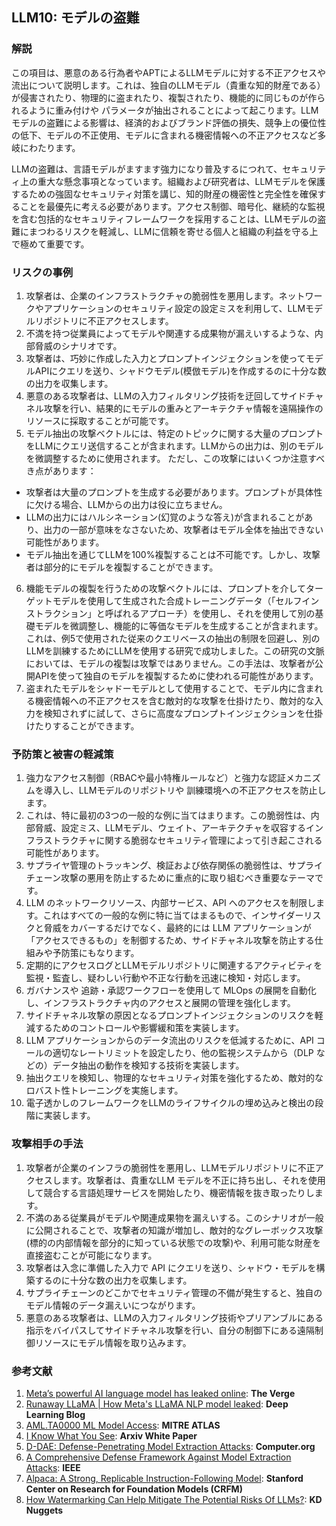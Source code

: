 ## LLM10: モデルの盗難

### 解説

この項目は、悪意のある行為者やAPTによるLLMモデルに対する不正アクセスや流出について説明します。これは、独自のLLMモデル（貴重な知的財産である）が侵害されたり、物理的に盗まれたり、複製されたり、機能的に同じものが作られるように重み付けや パラメータが抽出されることによって起こります。LLMモデルの盗難による影響は、経済的およびブランド評価の損失、競争上の優位性の低下、モデルの不正使用、モデルに含まれる機密情報への不正アクセスなど多岐にわたります。

LLMの盗難は、言語モデルがますます強力になり普及するにつれて、セキュリティ上の重大な懸念事項となっています。組織および研究者は、LLMモデルを保護するための強固なセキュリティ対策を講じ、知的財産の機密性と完全性を確保することを最優先に考える必要があります。アクセス制御、暗号化、継続的な監視を含む包括的なセキュリティフレームワークを採用することは、LLMモデルの盗難にまつわるリスクを軽減し、LLMに信頼を寄せる個人と組織の利益を守る上で極めて重要です。

### リスクの事例

1. 攻撃者は、企業のインフラストラクチャの脆弱性を悪用します。ネットワークやアプリケーションのセキュリティ設定の設定ミスを利用して、LLMモデルリポジトリに不正アクセスします。
2. 不満を持つ従業員によってモデルや関連する成果物が漏えいするような、内部脅威のシナリオです。
3. 攻撃者は、巧妙に作成した入力とプロンプトインジェクションを使ってモデルAPIにクエリを送り、シャドウモデル(模倣モデル)を作成するのに十分な数の出力を収集します。
4. 悪意のある攻撃者は、LLMの入力フィルタリング技術を迂回してサイドチャネル攻撃を行い、結果的にモデルの重みとアーキテクチャ情報を遠隔操作のリソースに採取することが可能です。
5. モデル抽出の攻撃ベクトルには、特定のトピックに関する大量のプロンプトをLLMにクエリ送信することが含まれます。LLMからの出力は、別のモデルを微調整するために使用されます。
  ただし、この攻撃にはいくつか注意すべき点があります：
  - 攻撃者は大量のプロンプトを生成する必要があります。プロンプトが具体性に欠ける場合、LLMからの出力は役に立ちません。
  - LLMの出力にはハルシネーション(幻覚のような答え)が含まれることがあり、出力の一部が意味をなさないため、攻撃者はモデル全体を抽出できない可能性があります。
  - モデル抽出を通じてLLMを100%複製することは不可能です。しかし、攻撃者は部分的にモデルを複製することができます。
6. 機能モデルの複製を行うための攻撃ベクトルには、プロンプトを介してターゲットモデルを使用して生成された合成トレーニングデータ（「セルフインストラクション」と呼ばれるアプローチ）を使用し、それを使用して別の基礎モデルを微調整し、機能的に等価なモデルを生成することが含まれます。これは、例5で使用された従来のクエリベースの抽出の制限を回避し、別のLLMを訓練するためにLLMを使用する研究で成功しました。この研究の文脈においては、モデルの複製は攻撃ではありません。この手法は、攻撃者が公開APIを使って独自のモデルを複製するために使われる可能性があります。
7. 盗まれたモデルをシャドーモデルとして使用することで、モデル内に含まれる機密情報への不正アクセスを含む敵対的な攻撃を仕掛けたり、敵対的な入力を検知されずに試して、さらに高度なプロンプトインジェクションを仕掛けたりすることができます。

### 予防策と被害の軽減策

1. 強力なアクセス制御（RBACや最小特権ルールなど）と強力な認証メカニズムを導入し、LLMモデルのリポジトリや 訓練環境への不正アクセスを防止します。
2. これは、特に最初の3つの一般的な例に当てはまります。この脆弱性は、内部脅威、設定ミス、LLMモデル、ウェイト、アーキテクチャを収容するインフラストラクチャに関する脆弱なセキュリティ管理によって引き起こされる可能性があります。
3. サプライヤ管理のトラッキング、検証および依存関係の脆弱性は、サプライチェーン攻撃の悪用を防止するために重点的に取り組むべき重要なテーマです。
4. LLM のネットワークリソース、内部サービス、API へのアクセスを制限します。これはすべての一般的な例に特に当てはまるもので、インサイダーリスクと脅威をカバーするだけでなく、最終的には LLM アプリケーションが「アクセスできるもの」を制御するため、サイドチャネル攻撃を防止する仕組みや予防策にもなります。
5. 定期的にアクセスログとLLMモデルリポジトリに関連するアクティビティを監視・監査し、疑わしい行動や不正な行動を迅速に検知・対応します。
6. ガバナンスや 追跡・承認ワークフローを使用して MLOps の展開を自動化し、インフラストラクチャ内のアクセスと展開の管理を強化します。
7. サイドチャネル攻撃の原因となるプロンプトインジェクションのリスクを軽減するためのコントロールや影響緩和策を実装します。
8. LLM アプリケーションからのデータ流出のリスクを低減するために、API コールの適切なレートリミットを設定したり、他の監視システムから（DLP などの）データ抽出の動作を検知する技術を実装します。
9. 抽出クエリを検知し、物理的なセキュリティ対策を強化するため、敵対的なロバスト性トレーニングを実施します。
10. 電子透かしのフレームワークをLLMのライフサイクルの埋め込みと検出の段階に実装します。

### 攻撃相手の手法

1. 攻撃者が企業のインフラの脆弱性を悪用し、LLMモデルリポジトリに不正アクセスします。攻撃者は、貴重なLLM モデルを不正に持ち出し、それを使用して競合する言語処理サービスを開始したり、機密情報を抜き取ったりします。
2. 不満のある従業員がモデルや関連成果物を漏えいする。このシナリオが一般に公開されることで、攻撃者の知識が増加し、敵対的なグレーボックス攻撃(標的の内部情報を部分的に知っている状態での攻撃)や、利用可能な財産を直接盗むことが可能になります。
3. 攻撃者は入念に準備した入力で API にクエリを送り、シャドウ・モデルを構築するのに十分な数の出力を収集します。
4. サプライチェーンのどこかでセキュリティ管理の不備が発生すると、独自のモデル情報のデータ漏えいにつながります。
5. 悪意のある攻撃者は、LLMの入力フィルタリング技術やプリアンブルにある指示をバイパスしてサイドチャネル攻撃を行い、自分の制御下にある遠隔制御リソースにモデル情報を取り込みます。
 
### 参考文献

1. [Meta’s powerful AI language model has leaked online](https://www.theverge.com/2023/3/8/23629362/meta-ai-language-model-llama-leak-online-misuse): **The Verge**
2. [Runaway LLaMA | How Meta's LLaMA NLP model leaked](https://www.deeplearning.ai/the-batch/how-metas-llama-nlp-model-leaked/): **Deep Learning Blog**
3. [AML.TA0000 ML Model Access](https://atlas.mitre.org/tactics/AML.TA0000): **MITRE ATLAS**
4. [I Know What You See](https://arxiv.org/pdf/1803.05847.pdf): **Arxiv White Paper**
5. [D-DAE: Defense-Penetrating Model Extraction Attacks](https://www.computer.org/csdl/proceedings-article/sp/2023/933600a432/1He7YbsiH4c): **Computer.org**
6. [A Comprehensive Defense Framework Against Model Extraction Attacks](https://ieeexplore.ieee.org/document/10080996): **IEEE**
7. [Alpaca: A Strong, Replicable Instruction-Following Model](https://crfm.stanford.edu/2023/03/13/alpaca.html): **Stanford Center on Research for Foundation Models (CRFM)**
8. [How Watermarking Can Help Mitigate The Potential Risks Of LLMs?](https://www.kdnuggets.com/2023/03/watermarking-help-mitigate-potential-risks-llms.html): **KD Nuggets**
